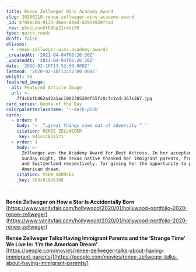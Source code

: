 ```yaml
---
title: Renee Zellweger Wins Academy Award
slug: 20200210-renee-zellweger-wins-academy-award
_id: 6f60bc06-9133-46e4-80ed-d5954939f4ad
_rev: p5oiLzuoOfR9bp21r4ki5R
type: quick_reads
draft: false
aliases:
  - renee-zellweger-wins-academy-award/
_createdAt: '2021-04-04T06:26:30Z'
_updatedAt: '2021-04-04T06:26:30Z'
date: '2020-02-10T13:52:00.000Z'
lastmod: '2020-02-10T13:52:00.000Z'
weight: 50
featured_image:
  alt: Featured Article Image
  url: >-
    7f4cbbfb462a42a1ac190238520df55fc0cfc2cd-367x367.jpg
card_series: Quote of the Day
colorpaletteclassname: '--dark-pink'
cards:
  - order: 0
    body: '> _“…great things come out of adversity.”_'
    citation: RENÉE ZELLWEGER
    _key: 941ccc032171
  - order: 1
    body: >-
      Zellweger won the Academy Award for Best Actress. In her acceptance speech
      Sunday night, the Texas native thanked her immigrant parents, from Norway
      and Switzerland respectively, for giving her the opportunity to pursue the
      American dream.
    citation: VIEW SOURCES
    _key: 763c810d63d8

---
```

**Renée Zellweger on How a Star Is Accidentally Born**  
[https://www.vanityfair.com/hollywood/2020/01/hollywood-portfolio-2020-renee-zellweger](https://www.vanityfair.com/hollywood/2020/01/hollywood-portfolio-2020-renee-zellweger)

**Renée Zellweger Talks Having Immigrant Parents and the ‘Strange Time’ We Live In: ‘I’m the American Dream’**  
[https://people.com/movies/renee-zellweger-talks-about-having-immigrant-parents/](https://people.com/movies/renee-zellweger-talks-about-having-immigrant-parents/)